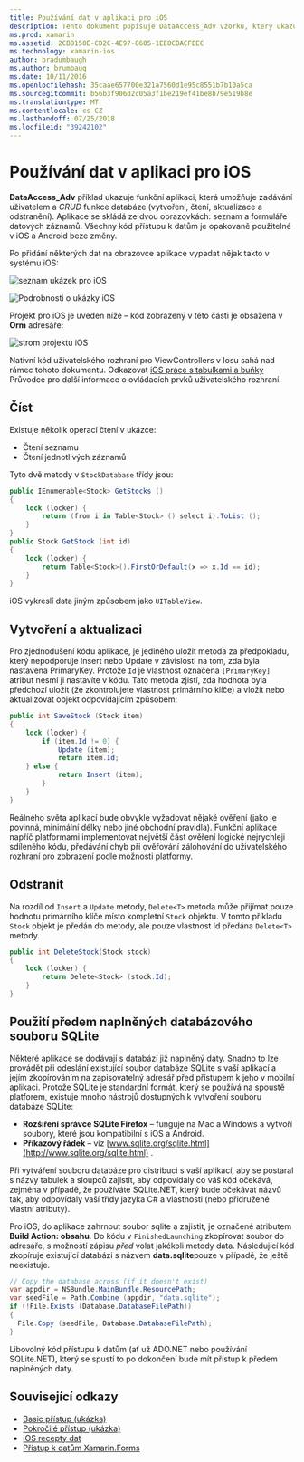 ```yaml
---
title: Používání dat v aplikaci pro iOS
description: Tento dokument popisuje DataAccess_Adv vzorku, který ukazuje, jak shromažďování vstupu uživatele a provádět vytvoření, čtení, aktualizace a odstranění (CRUD) operací databáze v aplikaci pro Xamarin.iOS.
ms.prod: xamarin
ms.assetid: 2CB8150E-CD2C-4E97-8605-1EE8CBACFEEC
ms.technology: xamarin-ios
author: bradumbaugh
ms.author: brumbaug
ms.date: 10/11/2016
ms.openlocfilehash: 35caae657700e321a7560d1e95c8551b7b10a5ca
ms.sourcegitcommit: b56b3f906d2c05a3f1be219ef41be8b79e519b8e
ms.translationtype: MT
ms.contentlocale: cs-CZ
ms.lasthandoff: 07/25/2018
ms.locfileid: "39242102"
---
```

# <a name="using-data-in-an-ios-app"></a>Používání dat v aplikaci pro iOS

**DataAccess_Adv** příklad ukazuje funkční aplikaci, která umožňuje zadávání uživatelem a *CRUD* funkce databáze (vytvoření, čtení, aktualizace a odstranění). Aplikace se skládá ze dvou obrazovkách: seznam a formuláře datových záznamů. Všechny kód přístupu k datům je opakovaně použitelné v iOS a Android beze změny.

Po přidání některých dat na obrazovce aplikace vypadat nějak takto v systému iOS:

 ![](using-data-in-an-app-images/image9.png "seznam ukázek pro iOS")

 ![](using-data-in-an-app-images/image10.png "Podrobnosti o ukázky iOS")

Projekt pro iOS je uveden níže – kód zobrazený v této části je obsažena v **Orm** adresáře:

 ![](using-data-in-an-app-images/image13.png "strom projektu iOS")

Nativní kód uživatelského rozhraní pro ViewControllers v Iosu sahá nad rámec tohoto dokumentu.
Odkazovat [iOS práce s tabulkami a buňky](~/ios/user-interface/controls/tables/index.md) Průvodce pro další informace o ovládacích prvků uživatelského rozhraní.

## <a name="read"></a>Číst

Existuje několik operací čtení v ukázce:

-  Čtení seznamu
-  Čtení jednotlivých záznamů


Tyto dvě metody v `StockDatabase` třídy jsou:

```csharp
public IEnumerable<Stock> GetStocks ()
{
    lock (locker) {
        return (from i in Table<Stock> () select i).ToList ();
    }
}
public Stock GetStock (int id)
{
    lock (locker) {
        return Table<Stock>().FirstOrDefault(x => x.Id == id);
    }
}
```

iOS vykreslí data jiným způsobem jako `UITableView`.

## <a name="create-and-update"></a>Vytvoření a aktualizaci

Pro zjednodušení kódu aplikace, je jediného uložit metoda za předpokladu, který nepodporuje Insert nebo Update v závislosti na tom, zda byla nastavena PrimaryKey. Protože `Id` je vlastnost označena `[PrimaryKey]` atribut nesmí ji nastavíte v kódu.
Tato metoda zjistí, zda hodnota byla předchozí uložit (že zkontrolujete vlastnost primárního klíče) a vložit nebo aktualizovat objekt odpovídajícím způsobem:

```csharp
public int SaveStock (Stock item)
{
    lock (locker) {
        if (item.Id != 0) {
            Update (item);
            return item.Id;
    } else {
            return Insert (item);
        }
    }
}
```



Reálného světa aplikací bude obvykle vyžadovat nějaké ověření (jako je povinná, minimální délky nebo jiné obchodní pravidla).
Funkční aplikace napříč platformami implementovat největší část ověření logické nejrychleji sdíleného kódu, předávání chyb při ověřování zálohování do uživatelského rozhraní pro zobrazení podle možnosti platformy.

## <a name="delete"></a>Odstranit

Na rozdíl od `Insert` a `Update` metody, `Delete<T>` metoda může přijímat pouze hodnotu primárního klíče místo kompletní `Stock` objektu.
V tomto příkladu `Stock` objekt je předán do metody, ale pouze vlastnost Id předána `Delete<T>` metody.

```csharp
public int DeleteStock(Stock stock)
{
    lock (locker) {
        return Delete<Stock> (stock.Id);
    }
}
```

## <a name="using-a-pre-populated-sqlite-database-file"></a>Použití předem naplněných databázového souboru SQLite

Některé aplikace se dodávají s databází již naplněný daty.
Snadno to lze provádět při odeslání existující soubor databáze SQLite s vaší aplikací a jejím zkopírováním na zapisovatelný adresář před přístupem k jeho v mobilní aplikaci. Protože SQLite je standardní formát, který se používá na spoustě platforem, existuje mnoho nástrojů dostupných k vytvoření souboru databáze SQLite:

-  **Rozšíření správce SQLite Firefox** – funguje na Mac a Windows a vytvoří soubory, které jsou kompatibilní s iOS a Android.
-  **Příkazový řádek** – viz [www.sqlite.org/sqlite.html](http://www.sqlite.org/sqlite.html) .


Při vytváření souboru databáze pro distribuci s vaší aplikací, aby se postaral s názvy tabulek a sloupců zajistit, aby odpovídaly co váš kód očekává, zejména v případě, že používáte SQLite.NET, který bude očekávat názvů tak, aby odpovídaly vaší třídy jazyka C# a vlastnosti (nebo přidružené vlastní atributy).

Pro iOS, do aplikace zahrnout soubor sqlite a zajistit, je označené atributem **Build Action: obsahu**. Do kódu v `FinishedLaunching` zkopírovat soubor do adresáře, s možností zápisu *před* volat jakékoli metody data. Následující kód zkopíruje existující databázi s názvem **data.sqlite**pouze v případě, že ještě neexistuje.

```csharp
// Copy the database across (if it doesn't exist)
var appdir = NSBundle.MainBundle.ResourcePath;
var seedFile = Path.Combine (appdir, "data.sqlite");
if (!File.Exists (Database.DatabaseFilePath))
{
  File.Copy (seedFile, Database.DatabaseFilePath);
}
```

Libovolný kód přístupu k datům (ať už ADO.NET nebo používání SQLite.NET), který se spustí to po dokončení bude mít přístup k předem naplněných daty.


## <a name="related-links"></a>Související odkazy

- [Basic přístup (ukázka)](https://github.com/xamarin/mobile-samples/tree/master/DataAccess/Basic)
- [Pokročilé přístup (ukázka)](https://github.com/xamarin/mobile-samples/tree/master/DataAccess/Advanced)
- [iOS recepty dat](https://github.com/xamarin/recipes/tree/master/Recipes/ios/data/sqlite)
- [Přístup k datům Xamarin.Forms](~/xamarin-forms/app-fundamentals/databases.md)
